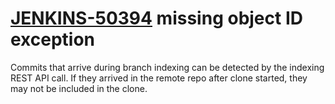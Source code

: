 # [JENKINS-50394](https://issues.jenkins-ci.org/browse/JENKINS-50394) missing object ID exception

Commits that arrive during branch indexing can be detected by the indexing REST API call.
If they arrived in the remote repo after clone started, they may not be included in the clone.
